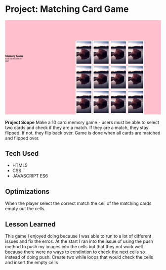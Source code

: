 <h1> Project: Matching Card Game </h1>

   ![Alt Text](https://raw.githubusercontent.com/JohnbelMDev/matching-card-bootcamp/answer/matchinggard.png)

<span><b>Project Scope</b> Make a 10 card memory game - users must be able to select two cards and check if they are a match. If they are a match, they stay flipped. If not, they flip back over. Game is done when all cards are matched and flipped over.</span>

<h2> Tech Used </h2>
   <ul>
      <li>HTML5</li>
      <li>CSS</li>
      <li>JAVASCRIPT ES6</li>
   </ul>

<h2> Optimizations </h2>
    <p> When the player select the correct match the cell of the matching cards empty out the cells. </p>


<h2> Lesson Learned </h2>
   <p> This game I enjoyed doing because I was able to run to a lot of different issues and fix the erros. At the start I ran into the issue of using the push method to push my images into the cells but that they not work well because there were no ways to condintion to check the next cells so instead of doing push. Create two while loops that would check the cells and insert the empty cells</p> 
